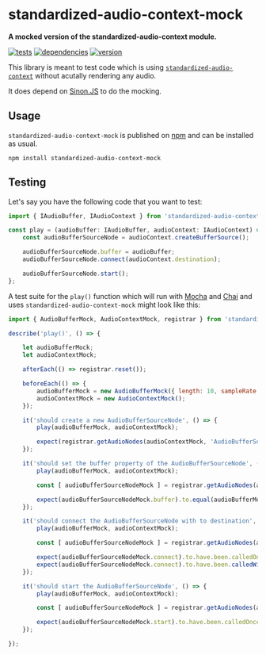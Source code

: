 # standardized-audio-context-mock

**A mocked version of the standardized-audio-context module.**

[![tests](https://img.shields.io/travis/chrisguttandin/standardized-audio-context-mock/master.svg?style=flat-square)](https://travis-ci.org/chrisguttandin/standardized-audio-context-mock)
[![dependencies](https://img.shields.io/david/chrisguttandin/standardized-audio-context-mock.svg?style=flat-square)](https://www.npmjs.com/package/standardized-audio-context-mock)
[![version](https://img.shields.io/npm/v/standardized-audio-context-mock.svg?style=flat-square)](https://www.npmjs.com/package/standardized-audio-context-mock)

This library is meant to test code which is using [`standardized-audio-context`](https://github.com/chrisguttandin/standardized-audio-context) without acutally rendering any audio.

It does depend on [Sinon.JS](https://sinonjs.org) to do the mocking.

## Usage

`standardized-audio-context-mock` is published on
[npm](https://www.npmjs.com/package/standardized-audio-context-mock) and can be installed as usual.

```shell
npm install standardized-audio-context-mock
```

## Testing

Let's say you have the following code that you want to test:

```typescript
import { IAudioBuffer, IAudioContext } from 'standardized-audio-context';

const play = (audioBuffer: IAudioBuffer, audioContext: IAudioContext) => {
    const audioBufferSourceNode = audioContext.createBufferSource();

    audioBufferSourceNode.buffer = audioBuffer;
    audioBufferSourceNode.connect(audioContext.destination);

    audioBufferSourceNode.start();
};
```

A test suite for the `play()` function which will run with [Mocha](https://mochajs.org) and [Chai](https://www.chaijs.com) and uses `standardized-audio-context-mock` might look like this:

```js
import { AudioBufferMock, AudioContextMock, registrar } from 'standardized-audio-context-mock';

describe('play()', () => {

    let audioBufferMock;
    let audioContextMock;

    afterEach(() => registrar.reset());

    beforeEach(() => {
        audioBufferMock = new AudioBufferMock({ length: 10, sampleRate: 44100 });
        audioContextMock = new AudioContextMock();
    });

    it('should create a new AudioBufferSourceNode', () => {
        play(audioBufferMock, audioContextMock);

        expect(registrar.getAudioNodes(audioContextMock, 'AudioBufferSourceNode')).to.have.a.lengthOf(1);
    });

    it('should set the buffer property of the AudioBufferSourceNode', () => {
        play(audioBufferMock, audioContextMock);

        const [ audioBufferSourceNodeMock ] = registrar.getAudioNodes(audioContextMock, 'AudioBufferSourceNode');

        expect(audioBufferSourceNodeMock.buffer).to.equal(audioBufferMock);
    });

    it('should connect the AudioBufferSourceNode with to destination', () => {
        play(audioBufferMock, audioContextMock);

        const [ audioBufferSourceNodeMock ] = registrar.getAudioNodes(audioContextMock, 'AudioBufferSourceNode');

        expect(audioBufferSourceNodeMock.connect).to.have.been.calledOnce;
        expect(audioBufferSourceNodeMock.connect).to.have.been.calledWithExactly(audioContextMock.destination);
    });

    it('should start the AudioBufferSourceNode', () => {
        play(audioBufferMock, audioContextMock);

        const [ audioBufferSourceNodeMock ] = registrar.getAudioNodes(audioContextMock, 'AudioBufferSourceNode');

        expect(audioBufferSourceNodeMock.start).to.have.been.calledOnce;
    });

});
```
